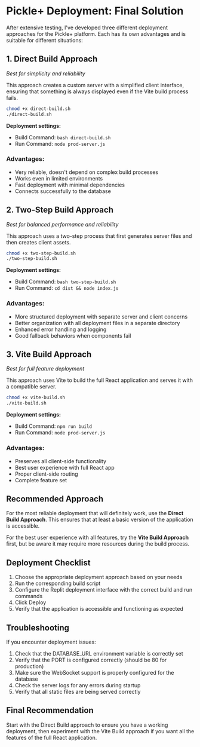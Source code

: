 # Pickle+ Deployment: Final Solution

After extensive testing, I've developed three different deployment approaches for the Pickle+ platform. Each has its own advantages and is suitable for different situations:

## 1. Direct Build Approach
*Best for simplicity and reliability*

This approach creates a custom server with a simplified client interface, ensuring that something is always displayed even if the Vite build process fails.

```bash
chmod +x direct-build.sh
./direct-build.sh
```

**Deployment settings:**
- Build Command: `bash direct-build.sh`
- Run Command: `node prod-server.js`

### Advantages:
- Very reliable, doesn't depend on complex build processes
- Works even in limited environments
- Fast deployment with minimal dependencies
- Connects successfully to the database

## 2. Two-Step Build Approach
*Best for balanced performance and reliability*

This approach uses a two-step process that first generates server files and then creates client assets.

```bash
chmod +x two-step-build.sh
./two-step-build.sh
```

**Deployment settings:**
- Build Command: `bash two-step-build.sh`
- Run Command: `cd dist && node index.js`

### Advantages:
- More structured deployment with separate server and client concerns
- Better organization with all deployment files in a separate directory
- Enhanced error handling and logging
- Good fallback behaviors when components fail

## 3. Vite Build Approach
*Best for full feature deployment*

This approach uses Vite to build the full React application and serves it with a compatible server.

```bash
chmod +x vite-build.sh
./vite-build.sh
```

**Deployment settings:**
- Build Command: `npm run build`
- Run Command: `node prod-server.js`

### Advantages:
- Preserves all client-side functionality
- Best user experience with full React app
- Proper client-side routing
- Complete feature set

## Recommended Approach

For the most reliable deployment that will definitely work, use the **Direct Build Approach**. This ensures that at least a basic version of the application is accessible.

For the best user experience with all features, try the **Vite Build Approach** first, but be aware it may require more resources during the build process.

## Deployment Checklist

1. Choose the appropriate deployment approach based on your needs
2. Run the corresponding build script
3. Configure the Replit deployment interface with the correct build and run commands
4. Click Deploy
5. Verify that the application is accessible and functioning as expected

## Troubleshooting

If you encounter deployment issues:

1. Check that the DATABASE_URL environment variable is correctly set
2. Verify that the PORT is configured correctly (should be 80 for production)
3. Make sure the WebSocket support is properly configured for the database
4. Check the server logs for any errors during startup
5. Verify that all static files are being served correctly

## Final Recommendation

Start with the Direct Build approach to ensure you have a working deployment, then experiment with the Vite Build approach if you want all the features of the full React application.